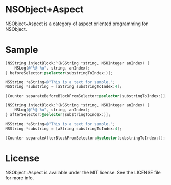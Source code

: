 NSObject+Aspect
===============

NSObject+Aspect is a category of aspect oriented programming for NSObject.

Sample
===============

```Objective-C
[NSString injectBlock:^(NSString *string, NSUInteger anIndex) {
    NSLog(@"%@ %u", string, anIndex);
} beforeSelector:@selector(substringToIndex:)];

NSString *aString=@"This is a text for sample.";
NSString *substring = [aString substringToIndex:4];

[Counter separateBeforeBlockFromSelector:@selector(substringToIndex:)];  // Remove before block
```

```OBjective-C
[NSString injectBlock:^(NSString *string, NSUInteger anIndex) {
    NSLog(@"%@ %u", string, anIndex);
} afterSelector:@selector(substringToIndex:)];

NSString *aString=@"This is a text for sample.";
NSString *substring = [aString substringToIndex:4];

[Counter separateAfterBlockFromSelector:@selector(substringToIndex:)];	// Remove after block
```

License
===============
NSObject+Aspect is available under the MIT license. See the LICENSE file for more info.
